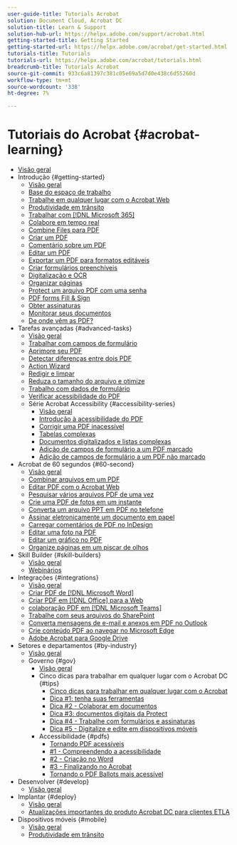 ```yaml
---
user-guide-title: Tutorials Acrobat
solution: Document Cloud, Acrobat DC
solution-title: Learn & Support
solution-hub-url: https://helpx.adobe.com/support/acrobat.html
getting-started-title: Getting Started
getting-started-url: https://helpx.adobe.com/acrobat/get-started.html
tutorials-title: Tutorials
tutorials-url: https://helpx.adobe.com/acrobat/tutorials.html
breadcrumb-title: Tutorials Acrobat
source-git-commit: 933c6a81397c381c05e69a5d7d0e438c6d55260d
workflow-type: tm+mt
source-wordcount: '338'
ht-degree: 7%

---
```



# Tutoriais do Acrobat {#acrobat-learning}

+ [Visão geral](overview.md)
+ Introdução {#getting-started}
   + [Visão geral](getting-started/getting-started-overview.md)
   + [Base do espaço de trabalho](getting-started/get-to-know-the-acrobat-dc-interface.md)
   + [Trabalhe em qualquer lugar com o Acrobat Web](getting-started/acrobatweb.md)
   + [Produtividade em trânsito](getting-started/productivity.md)
   + [Trabalhar com [!DNL Microsoft 365]](https://experienceleague.adobe.com/docs/document-cloud-learn/acrobat-learning/integrations/integrate-overview.html#microsoft)
   + [Colabore em tempo real](getting-started/collaborate.md)
   + [Combine Files para PDF](getting-started/combine-to-pdf.md)
   + [Criar um PDF](getting-started/create-pdf.md)
   + [Comentário sobre um PDF](getting-started/comment-on-pdf-files.md)
   + [Editar um PDF](getting-started/edit-pdf.md)
   + [Exportar um PDF para formatos editáveis](getting-started/export-pdf.md)
   + [Criar formulários preenchíveis](getting-started/create-fillable-forms.md)
   + [Digitalização e OCR](getting-started/scan-and-ocr.md)
   + [Organizar páginas](getting-started/organize.md)
   + [Protect um arquivo PDF com uma senha](getting-started/password-protect.md)
   + [PDF forms Fill &amp; Sign](getting-started/fill-and-sign.md)
   + [Obter assinaturas](getting-started/signatures.md)
   + [Monitorar seus documentos](getting-started/track.md)
   + [De onde vêm as PDF?](getting-started/where-do-pdfs-come-from.md)
+ Tarefas avançadas {#advanced-tasks}
   + [Visão geral](advanced-tasks/advanced-tasks-overview.md)
   + [Trabalhar com campos de formulário](advanced-tasks/workforms.md)
   + [Aprimore seu PDF](advanced-tasks/enhance.md)
   + [Detectar diferenças entre dois PDF](advanced-tasks/compare.md)
   + [Action Wizard](advanced-tasks/action.md)
   + [Redigir e limpar](advanced-tasks/redact.md)
   + [Reduza o tamanho do arquivo e otimize](advanced-tasks/reduce.md)
   + [Trabalho com dados de formulário](advanced-tasks/formdata.md)
   + [Verificar acessibilidade do PDF](advanced-tasks/accessibility.md)
   + Série Acrobat Accessibility {#accessibility-series}
      + [Visão geral](advanced-tasks/accessibility-series.md)
      + [Introdução à acessibilidade do PDF](advanced-tasks/accessibilitysession1.md)
      + [Corrigir uma PDF inacessível](advanced-tasks/accessibilitysession2.md)
      + [Tabelas complexas](advanced-tasks/accessibilitysession3.md)
      + [Documentos digitalizados e listas complexas](advanced-tasks/accessibilitysession4.md)
      + [Adição de campos de formulário a um PDF marcado](advanced-tasks/accessibilitysession5.md)
      + [Adição de campos de formulário a um PDF não marcado](advanced-tasks/accessibilitysession6.md)
+ Acrobat de 60 segundos {#60-second}
   + [Visão geral](60-second/60-second-overview.md)
   + [Combinar arquivos em um PDF](60-second/combine-to-one-pdf.md)
   + [Editar PDF com o Acrobat Web](60-second/edit.md)
   + [Pesquisar vários arquivos PDF de uma vez](60-second/search.md)
   + [Crie uma PDF de fotos em um instante](60-second/photo.md)
   + [Converta um arquivo PPT em PDF no telefone](60-second/phone.md)
   + [Assinar eletronicamente um documento em papel](60-second/sign.md)
   + [Carregar comentários de PDF no InDesign](60-second/indesign.md)
   + [Editar uma foto na PDF](60-second/editphoto.md)
   + [Editar um gráfico no PDF](60-second/editgraphic.md)
   + [Organize páginas em um piscar de olhos](60-second/organize.md)
+ Skill Builder {#skill-builders}
   + [Visão geral](skill-builder/skill-builder-overview.md)
   + [Webinários](skill-builder/skill-builder-webinars.md)
+ Integrações {#integrations}
   + [Visão geral](integrate/integrate-overview.md)
   + [Criar PDF de [!DNL Microsoft Word]](integrate/createfromword.md)
   + [Criar PDF em [!DNL Office] para a Web](integrate/createofficeweb.md)
   + [colaboração PDF em [!DNL Microsoft Teams]](integrate/acrobatandteams.md)
   + [Trabalhe com seus arquivos do SharePoint](integrate/acrobatandsp.md)
   + [Converta mensagens de e-mail e anexos em PDF no Outlook](integrate/outlook.md)
   + [Crie conteúdo PDF ao navegar no Microsoft Edge](integrate/edge.md)
   + [Adobe Acrobat para Google Drive](integrate/acrobatandgoogle.md)
+ Setores e departamentos {#by-industry}
   + [Visão geral](industry/industry-overview.md)
   + Governo {#gov}
      + [Visão geral](industry/gov/gov-overview.md)
      + Cinco dicas para trabalhar em qualquer lugar com o Acrobat DC {#tips}
         + [Cinco dicas para trabalhar em qualquer lugar com o Acrobat](industry/gov/5-tips-for-working-anywhere-with-acrobat-dc-for-government.md)
         + [Dica #1: tenha suas ferramentas](industry/gov/get-your-tools.md)
         + [Dica #2 - Colaborar em documentos](industry/gov/collaborate-on-documents.md)
         + [Dica #3: documentos digitais da Protect](industry/gov/protect-digital-documents.md)
         + [Dica #4 - Trabalhe com formulários e assinaturas](industry/gov/work-with-forms-and-signatures.md)
         + [Dica #5 - Digitalize e edite em dispositivos móveis](industry/gov/scan-and-edit-on-mobile.md)
      + Accessibilidade {#pdfs}
         + [Tornando PDF acessíveis](industry/gov/making-pdfs-accessible.md)
         + [#1 - Compreendendo a acessibilidade](industry/gov/understanding-accessibility.md)
         + [#2 - Criação no Word](industry/gov/authoring-in-word.md)
         + [#3 - Finalizando no Acrobat](industry/gov/finishing-in-acrobat.md)
         + [Tornando o PDF Ballots mais acessível](industry/gov/making-pdf-ballots-accessible.md)
+ Desenvolver {#develop}
   + [Visão geral](develop/develop-overview.md)
+ Implantar {#deploy}
   + [Visão geral](deploy/deploy-overview.md)
   + [Atualizações importantes do produto Acrobat DC para clientes ETLA](deploy/signentitlementchanges.md)
+ Dispositivos móveis {#mobile}
   + [Visão geral](mobile/mobile-overview.md)
   + [Produtividade em trânsito](https://experienceleague.adobe.com/docs/document-cloud-learn/acrobat-learning/getting-started/productivity.html)
